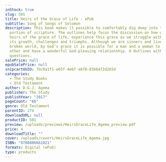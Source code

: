 ```yaml
---
inStock: true
slug: 501
title: Heirs of the Grace of Life - ePub
subtitle: Song of Songs of Solomon
description: This book makes it possible to comfortably dig deep into this
  portion of scripture. The outlines help focus the discussion on how we, as
  heirs of the grace of life, experience this grace as we struggle with love –
  its growth, challenges and triumphs. Although we are sinners and live in a
  broken world, by God’s grace it is possible for a man and a woman to love each
  other and have a wonderful God-pleasing relationship. 6 Outlines with
  questions.
salePrice: null
epubSalePrice: null
snipcartUUID: 7bc0a1f1-e65f-4e6f-a878-83b6472d265d
categories:
  - The Study Books
  - Old Testament
author: D.G.J. Agema
publisher: The Study
publishYear: "2017"
pageCount: "66"
genre: Old Testament
parentID: 274
downloadURL: null
productID: 501
preview: /uploads/previews/HeirsGraceLife_Agema_preview.pdf
price: 4
downloadTitle: ""
cover: /uploads/covers/HeirsGraceLife_Agema.jpg
ISBN: "9780886661021"
formats: Digital (ePub)
type: products
---
```


